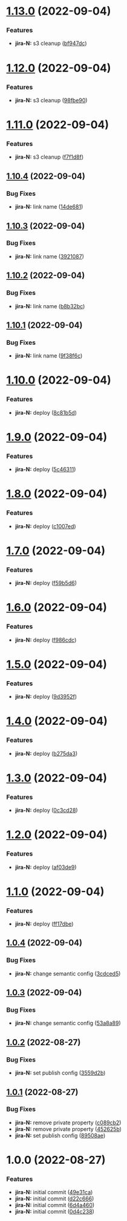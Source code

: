 # [1.13.0](https://github.com/rbelmega/crypto-trade-2/compare/v1.12.0...v1.13.0) (2022-09-04)


### Features

* **jira-N:** s3 cleanup ([bf947dc](https://github.com/rbelmega/crypto-trade-2/commit/bf947dcbc1c4b98b89f4e3bf143482bcfd68c318))

# [1.12.0](https://github.com/rbelmega/crypto-trade-2/compare/v1.11.0...v1.12.0) (2022-09-04)


### Features

* **jira-N:** s3 cleanup ([98fbe90](https://github.com/rbelmega/crypto-trade-2/commit/98fbe90d7ffc3c0c25481e034bc33719f3f74034))

# [1.11.0](https://github.com/rbelmega/crypto-trade-2/compare/v1.10.4...v1.11.0) (2022-09-04)


### Features

* **jira-N:** s3 cleanup ([f7f1d8f](https://github.com/rbelmega/crypto-trade-2/commit/f7f1d8f7684c8ee0a351650fd83e5ed7c1030ca7))

## [1.10.4](https://github.com/rbelmega/crypto-trade-2/compare/v1.10.3...v1.10.4) (2022-09-04)


### Bug Fixes

* **jira-N:** link name ([14de681](https://github.com/rbelmega/crypto-trade-2/commit/14de68189b1ff77ca072bfa9ccfb96f2b1f5c4ef))

## [1.10.3](https://github.com/rbelmega/crypto-trade-2/compare/v1.10.2...v1.10.3) (2022-09-04)


### Bug Fixes

* **jira-N:** link name ([3921087](https://github.com/rbelmega/crypto-trade-2/commit/39210876801cadd4692f5ba54bcfe3c11c507bc8))

## [1.10.2](https://github.com/rbelmega/crypto-trade-2/compare/v1.10.1...v1.10.2) (2022-09-04)


### Bug Fixes

* **jira-N:** link name ([b8b32bc](https://github.com/rbelmega/crypto-trade-2/commit/b8b32bccb37d66b7bd0880069e2f8f2132c92dc0))

## [1.10.1](https://github.com/rbelmega/crypto-trade-2/compare/v1.10.0...v1.10.1) (2022-09-04)


### Bug Fixes

* **jira-N:** link name ([9f38f6c](https://github.com/rbelmega/crypto-trade-2/commit/9f38f6cc4589b630fe231d78cb67f883cd8299ba))

# [1.10.0](https://github.com/rbelmega/crypto-trade-2/compare/v1.9.0...v1.10.0) (2022-09-04)


### Features

* **jira-N:** deploy ([8c81b5d](https://github.com/rbelmega/crypto-trade-2/commit/8c81b5dc8c10549099f044c02656478bd1989334))

# [1.9.0](https://github.com/rbelmega/crypto-trade-2/compare/v1.8.0...v1.9.0) (2022-09-04)


### Features

* **jira-N:** deploy ([5c46311](https://github.com/rbelmega/crypto-trade-2/commit/5c46311a1b217090de038da8747172b329cce365))

# [1.8.0](https://github.com/rbelmega/crypto-trade-2/compare/v1.7.0...v1.8.0) (2022-09-04)


### Features

* **jira-N:** deploy ([c1007ed](https://github.com/rbelmega/crypto-trade-2/commit/c1007eddd718d23d67674eb1eec3ae91793a4a01))

# [1.7.0](https://github.com/rbelmega/crypto-trade-2/compare/v1.6.0...v1.7.0) (2022-09-04)


### Features

* **jira-N:** deploy ([f59b5d6](https://github.com/rbelmega/crypto-trade-2/commit/f59b5d6b3bd681beb8a1e53d95a2f6b08d01d9dc))

# [1.6.0](https://github.com/rbelmega/crypto-trade-2/compare/v1.5.0...v1.6.0) (2022-09-04)


### Features

* **jira-N:** deploy ([f986cdc](https://github.com/rbelmega/crypto-trade-2/commit/f986cdc32426dc884b4164094377116bba700bd7))

# [1.5.0](https://github.com/rbelmega/crypto-trade-2/compare/v1.4.0...v1.5.0) (2022-09-04)


### Features

* **jira-N:** deploy ([9d3952f](https://github.com/rbelmega/crypto-trade-2/commit/9d3952f0d355b3a8e9285c995d9706afda12cf74))

# [1.4.0](https://github.com/rbelmega/crypto-trade-2/compare/v1.3.0...v1.4.0) (2022-09-04)


### Features

* **jira-N:** deploy ([b275da3](https://github.com/rbelmega/crypto-trade-2/commit/b275da3425aa6617110650e71b708f53c83627c5))

# [1.3.0](https://github.com/rbelmega/crypto-trade-2/compare/v1.2.0...v1.3.0) (2022-09-04)


### Features

* **jira-N:** deploy ([0c3cd28](https://github.com/rbelmega/crypto-trade-2/commit/0c3cd28101cff6e2e883a87aaddc6444004dd04b))

# [1.2.0](https://github.com/rbelmega/crypto-trade-2/compare/v1.1.0...v1.2.0) (2022-09-04)


### Features

* **jira-N:** deploy ([af03de9](https://github.com/rbelmega/crypto-trade-2/commit/af03de9b624955f78273f9c6541e24e4578fedaf))

# [1.1.0](https://github.com/rbelmega/crypto-trade-2/compare/v1.0.4...v1.1.0) (2022-09-04)


### Features

* **jira-N:** deploy ([ff17dbe](https://github.com/rbelmega/crypto-trade-2/commit/ff17dbedb98bba4f3bcfd411038af1e31be7b4f9))

## [1.0.4](https://github.com/rbelmega/crypto-trade-2/compare/v1.0.3...v1.0.4) (2022-09-04)


### Bug Fixes

* **jira-N:** change semantic config ([3cdced5](https://github.com/rbelmega/crypto-trade-2/commit/3cdced533f07a4175e4b5bf82c321b74727e7880))

## [1.0.3](https://github.com/rbelmega/crypto-trade-2/compare/v1.0.2...v1.0.3) (2022-09-04)


### Bug Fixes

* **jira-N:** change semantic config ([53a8a89](https://github.com/rbelmega/crypto-trade-2/commit/53a8a89b5123f88353819f95ced3b2616691e0d8))

## [1.0.2](https://github.com/rbelmega/crypto-trade-2/compare/v1.0.1...v1.0.2) (2022-08-27)


### Bug Fixes

* **jira-N:** set publish config ([3559d2b](https://github.com/rbelmega/crypto-trade-2/commit/3559d2badd620c3d4fcbc49f4dbafb7334208a55))

## [1.0.1](https://github.com/rbelmega/crypto-trade-2/compare/v1.0.0...v1.0.1) (2022-08-27)


### Bug Fixes

* **jira-N:** remove private property ([c089cb2](https://github.com/rbelmega/crypto-trade-2/commit/c089cb20cb708012400fbc32d7cfab974c476ab5))
* **jira-N:** remove private property ([452625b](https://github.com/rbelmega/crypto-trade-2/commit/452625bc0b52222e12f7db5420f12ecf98891e8f))
* **jira-N:** set publish config ([89508ae](https://github.com/rbelmega/crypto-trade-2/commit/89508ae9d105ca5beb5b15b9cf586cb16e07cb51))

# 1.0.0 (2022-08-27)


### Features

* **jira-N:** initial commit ([49e31ca](https://github.com/rbelmega/crypto-trade-2/commit/49e31ca987234d2d3d12f80d8b1521fe4424f7eb))
* **jira-N:** initial commit ([d22c666](https://github.com/rbelmega/crypto-trade-2/commit/d22c666de75cfac194dc00174898910124410604))
* **jira-N:** initial commit ([6d4a460](https://github.com/rbelmega/crypto-trade-2/commit/6d4a4606ae51855899f351b213d7501c1984f45b))
* **jira-N:** initial commit ([0d4c238](https://github.com/rbelmega/crypto-trade-2/commit/0d4c238a6d12c53bd3e550a9d9ebba5f5c8ac1d1))
